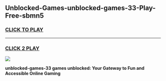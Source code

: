 
## Unblocked-Games-unblocked-games-33-Play-Free-sbmn5
<h3>
<a href="https://premium76.site?title=unblocked-games-33&ref=15A">CLICK TO PLAY</a></h3>
<hr>

<h3>
<a href="https://premium76.site?title=unblocked-games-33&ref=15A">CLICK 2 PLAY</a>
  
</h3>

<a href="https://premium76.site?title=unblocked-games-33&ref=15A"><img src="https://clearcache.store/games.png"></a>


**unblocked-games-33 games unblocked: Your Gateway to Fun and Accessible Online Gaming**
